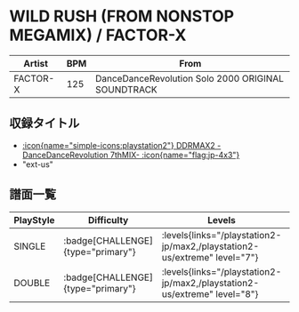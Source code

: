 # WILD RUSH (FROM NONSTOP MEGAMIX) / FACTOR-X

|Artist|BPM|From|
|------|---|----|
|FACTOR-X|125|DanceDanceRevolution Solo 2000 ORIGINAL SOUNDTRACK|

## 収録タイトル

- [:icon{name="simple-icons:playstation2"} DDRMAX2 -DanceDanceRevolution 7thMIX- :icon{name="flag:jp-4x3"}](/playstation2-jp/max2)
- "ext-us"

## 譜面一覧

|PlayStyle|Difficulty|Levels|Notes|Movie|
|---------|----------|------|-----|-----|
|SINGLE| :badge[CHALLENGE]{type="primary"}| :levels{links="/playstation2-jp/max2,/playstation2-us/extreme" level="7"}|207/15||
|DOUBLE| :badge[CHALLENGE]{type="primary"}| :levels{links="/playstation2-jp/max2,/playstation2-us/extreme" level="8"}|229/18||

